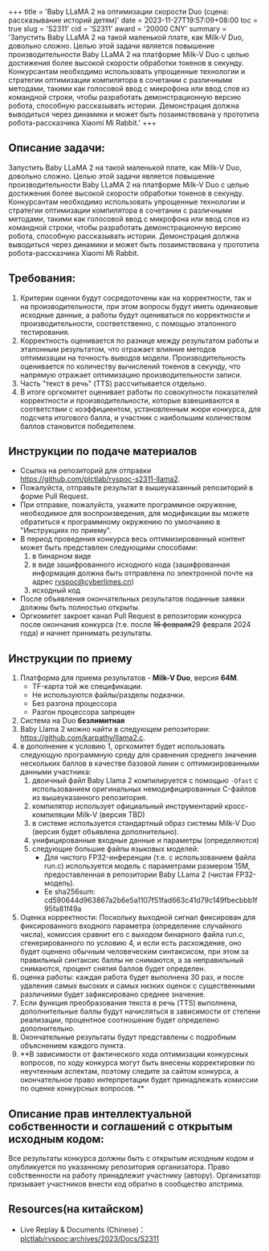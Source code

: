 +++
title = 'Baby LLaMA 2 на оптимизации скорости Duo (сцена: рассказывание историй детям)'
date = 2023-11-27T19:57:09+08:00
toc = true
slug = 'S2311'
cid = 'S2311'
award = '20000 CNY'
summary = 'Запустить Baby LLaMA 2 на такой маленькой плате, как Milk-V Duo, довольно сложно. Целью этой задачи является повышение производительности Baby LLaMA 2 на платформе Milk-V Duo с целью достижения более высокой скорости обработки токенов в секунду. Конкурсантам необходимо использовать упрощенные технологии и стратегии оптимизации компилятора в сочетании с различными методами, такими как голосовой ввод с микрофона или ввод слов из командной строки, чтобы разработать демонстрационную версию робота, способную рассказывать истории. Демонстрация должна выводиться через динамики и может быть позаимствована у прототипа робота-рассказчика Xiaomi Mi Rabbit.'
+++

## Описание задачи:

Запустить Baby LLaMA 2 на такой маленькой плате, как Milk-V Duo, довольно сложно. Целью этой задачи является повышение производительности Baby LLaMA 2 на платформе Milk-V Duo с целью достижения более высокой скорости обработки токенов в секунду. Конкурсантам необходимо использовать упрощенные технологии и стратегии оптимизации компилятора в сочетании с различными методами, такими как голосовой ввод с микрофона или ввод слов из командной строки, чтобы разработать демонстрационную версию робота, способную рассказывать истории. Демонстрация должна выводиться через динамики и может быть позаимствована у прототипа робота-рассказчика Xiaomi Mi Rabbit.

## Требования:

1. Критерии оценки будут сосредоточены как на корректности, так и на производительности, при этом вопросы будут иметь одинаковые исходные данные, а работы будут оцениваться по корректности и производительности, соответственно, с помощью эталонного тестирования.
2. Корректность оценивается по разнице между результатом работы и эталонным результатом, что отражает влияние методов оптимизации на точность выводов модели. Производительность оценивается по количеству вычислений токенов в секунду, что напрямую отражает оптимизацию производительности записи.
3. Часть "текст в речь" (TTS) рассчитывается отдельно.
4. В итоге оргкомитет оценивает работы по совокупности показателей корректности и производительности, которые взвешиваются в соответствии с коэффициентом, установленным жюри конкурса, для подсчета итогового балла, и участник с наибольшим количеством баллов становится победителем.

## Инструкции по подаче материалов

* Ссылка на репозиторий для отправки https://github.com/plctlab/rvspoc-s2311-llama2.
* Пожалуйста, отправьте результат в вышеуказанный репозиторий в форме Pull Request.
* При отправке, пожалуйста, укажите программное окружение, необходимое для воспроизведения, для модификации вы можете обратиться к программному окружению по умолчанию в "Инструкциях по приему".
* В период проведения конкурса весь оптимизированный контент может быть представлен следующими способами:
  1. в бинарном виде
  2. в виде зашифрованного исходного кода (зашифрованная информация должна быть отправлена по электронной почте на адрес rvspoc@cyberlimes.cn)
  3. исходный код
* После объявления окончательных результатов поданные заявки должны быть полностью открыты.
* Оргкомитет закроет канал Pull Request в репозитории конкурса после окончания конкурса (т.е. после ~~16 февраля~~29 февраля 2024 года) и начнет принимать результаты.

## Инструкции по приему

1. Платформа для приема результатов - **Milk-V Duo**, версия **64M**.
   - TF-карта той же спецификации.
   - Не используются файлы/разделы подкачки.
   - Без разгона процессора
   - Разгон процессора запрещен
2. Система на Duo **безлимитная**
3. Baby Llama 2 можно найти в следующем репозитории: https://github.com/karpathy/llama2.c.
4. в дополнение к условию 1, оргкомитет будет использовать следующую программную среду для сравнения среднего значения нескольких баллов в качестве базовой линии с оптимизированными данными участника:
   1. двоичный файл Baby Llama 2 компилируется с помощью `-Ofast` с использованием оригинальных немодифицированных C-файлов из вышеуказанного репозитория.
   2. компилятор использует официальный инструментарий кросс-компиляции Milk-V (версия TBD)
   3. в системе используется стандартный образ системы Milk-V Duo (версия будет объявлена дополнительно).
   4. унифицированные входные данные и параметры (определяются)
   5. следующие большие файлы языковых моделей:
      * Для чистого FP32-инференции (т.е. с использованием файла run.c) используется модель с параметрами размером 15M, предоставленная в репозитории Baby LLama 2 (чистая FP32-модель).
      * Ее sha256sum: cd590644d963867a2b6e5a1107f51fad663c41d79c149fbecbbb1f95fa81f49a
6. Оценка корректности: Поскольку выходной сигнал фиксирован для фиксированного входного параметра (определение случайного числа), комиссия сравнит его с выходом бинарного файла run.c, сгенерированного по условию 4, и если есть расхождение, оно будет оценено обычным человеческим синтаксисом, при этом за правильный синтаксис баллы не снимаются, а за неправильный снимаются, процент снятия баллов будет определен.
7. оценка работы: каждая работа будет выполнена 30 раз, и после удаления самых высоких и самых низких оценок с существенными различиями будет зафиксировано среднее значение. 
8. Если функция преобразования текста в речь (TTS) выполнена, дополнительные баллы будут начисляться в зависимости от степени реализации, процентное соотношение будет определено дополнительно. 
9. Окончательные результаты будут представлены с подробным объяснением каждого пункта.
10. **В зависимости от фактического хода оптимизации конкурсных вопросов, по ходу конкурса могут быть внесены корректировки по неучтенным аспектам, поэтому следите за сайтом конкурса, а окончательное право интерпретации будет принадлежать комиссии по оценке конкурсных вопросов. **

## Описание прав интеллектуальной собственности и соглашений с открытым исходным кодом:

Все результаты конкурса должны быть с открытым исходным кодом и опубликуется по указанному репозитория организатора. Право собственности на работу принадлежит участнику (автору). Организатор призывает участников внести код обратно в сообщество апстрима.

## Resources(на китайском)

* Live Replay & Documents (Chinese)： [plctlab/rvspoc:archives/2023/Docs/S2311](https://github.com/plctlab/rvspoc/tree/main/archives/2023/Docs/S2311)

